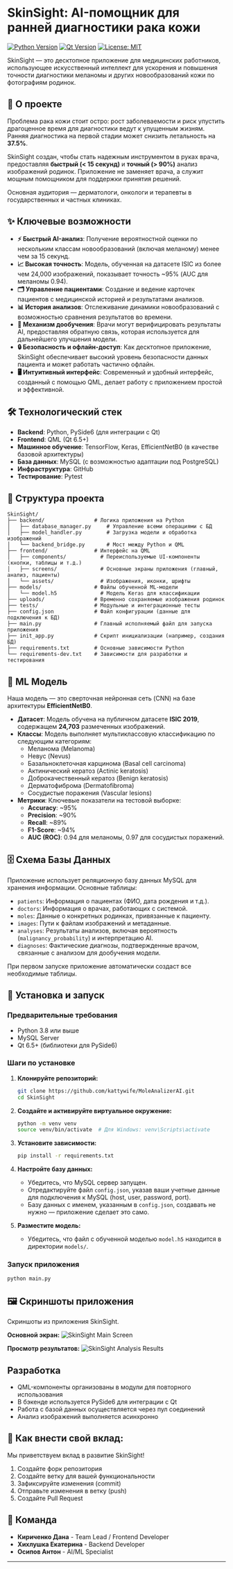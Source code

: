 # SkinSight: AI-помощник для ранней диагностики рака кожи

[![Python Version](https://img.shields.io/badge/python-3.8+-blue.svg)](https://www.python.org/downloads/)
[![Qt Version](https://img.shields.io/badge/Qt-6.5+-green.svg)](https://www.qt.io/)
[![License: MIT](https://img.shields.io/badge/License-MIT-yellow.svg)](https://opensource.org/licenses/MIT)

SkinSight — это десктопное приложение для медицинских работников, использующее искусственный интеллект для ускорения и повышения точности диагностики меланомы и других новообразований кожи по фотографиям родинок.

## 🎯 О проекте

Проблема рака кожи стоит остро: рост заболеваемости и риск упустить драгоценное время для диагностики ведут к упущенным жизням. Ранняя диагностика на первой стадии может снизить летальность на **37.5%**.

SkinSight создан, чтобы стать надежным инструментом в руках врача, предоставляя **быстрый (< 15 секунд)** и **точный (> 90%)** анализ изображений родинок. Приложение не заменяет врача, а служит мощным помощником для поддержки принятия решений.

Основная аудитория — дерматологи, онкологи и терапевты в государственных и частных клиниках.

## ✨ Ключевые возможности

- **⚡ Быстрый AI-анализ**: Получение вероятностной оценки по нескольким классам новообразований (включая меланому) менее чем за 15 секунд.
- **📈 Высокая точность**: Модель, обученная на датасете ISIC из более чем 24,000 изображений, показывает точность ~95% (AUC для меланомы 0.94).
- **🗂️ Управление пациентами**: Создание и ведение карточек пациентов с медицинской историей и результатами анализов.
- **📊 История анализов**: Отслеживание динамики новообразований с возможностью сравнения результатов во времени.
- **🔄 Механизм дообучения**: Врачи могут верифицировать результаты AI, предоставляя обратную связь, которая используется для дальнейшего улучшения модели.
- **🔒 Безопасность и офлайн-доступ**: Как десктопное приложение, SkinSight обеспечивает высокий уровень безопасности данных пациента и может работать частично офлайн.
- **🖥️ Интуитивный интерфейс**: Современный и удобный интерфейс, созданный с помощью QML, делает работу с приложением простой и эффективной.

## 🛠️ Технологический стек

- **Backend**: Python, PySide6 (для интеграции с Qt)
- **Frontend**: QML (Qt 6.5+)
- **Машинное обучение**: TensorFlow, Keras, EfficientNetB0 (в качестве базовой архитектуры)
- **База данных**: MySQL (с возможностью адаптации под PostgreSQL)
- **Инфраструктура**: GitHub
- **Тестирование**: Pytest

## 📂 Структура проекта

```
SkinSight/
├── backend/                # Логика приложения на Python
│   ├── database_manager.py     # Управление всеми операциями с БД
│   ├── model_handler.py        # Загрузка модели и обработка изображений
│   └── backend_bridge.py       # Мост между Python и QML
├── frontend/               # Интерфейс на QML
│   ├── components/           # Переиспользуемые UI-компоненты (кнопки, таблицы и т.д.)
│   ├── screens/              # Основные экраны приложения (главный, анализ, пациенты)
│   └── assets/               # Изображения, иконки, шрифты
├── models/                 # Файлы обученной ML-модели
│   └── model.h5              # Модель Keras для классификации
├── uploads/                # Временно сохраняемые изображения родинок
├── tests/                  # Модульные и интеграционные тесты
├── config.json             # Файл конфигурации (данные для подключения к БД)
├── main.py                 # Главный исполняемый файл для запуска приложения
├── init_app.py             # Скрипт инициализации (например, создания БД)
├── requirements.txt        # Основные зависимости Python
└── requirements-dev.txt    # Зависимости для разработки и тестирования
```

## 🧠 ML Модель

Наша модель — это сверточная нейронная сеть (CNN) на базе архитектуры **EfficientNetB0**.

- **Датасет**: Модель обучена на публичном датасете **ISIC 2019**, содержащем **24,703** размеченных изображений.
- **Классы**: Модель выполняет мультиклассовую классификацию по следующим категориям:
  - Меланома (Melanoma)
  - Невус (Nevus)
  - Базальноклеточная карцинома (Basal cell carcinoma)
  - Актинический кератоз (Actinic keratosis)
  - Доброкачественный кератоз (Benign keratosis)
  - Дерматофиброма (Dermatofibroma)
  - Сосудистые поражения (Vascular lesions)
- **Метрики**: Ключевые показатели на тестовой выборке:
  - **Accuracy**: ~95%
  - **Precision**: ~90%
  - **Recall**: ~89%
  - **F1-Score**: ~94%
  - **AUC (ROC)**: 0.94 для меланомы, 0.97 для сосудистых поражений.

## 🗄️ Схема Базы Данных

Приложение использует реляционную базу данных MySQL для хранения информации. Основные таблицы:

- `patients`: Информация о пациентах (ФИО, дата рождения и т.д.).
- `doctors`: Информация о врачах, работающих с системой.
- `moles`: Данные о конкретных родинках, привязанные к пациенту.
- `images`: Пути к файлам изображений и метаданные.
- `analyses`: Результаты анализов, включая вероятность (`malignancy_probability`) и интерпретацию AI.
- `diagnoses`: Фактические диагнозы, подтвержденные врачом, связанные с анализом для дообучения модели.

При первом запуске приложение автоматически создаст все необходимые таблицы.

## 🚀 Установка и запуск

### Предварительные требования

- Python 3.8 или выше
- MySQL Server
- Qt 6.5+ (библиотеки для PySide6)

### Шаги по установке

1.  **Клонируйте репозиторий:**
    ```bash
    git clone https://github.com/kattywife/MoleAnalizerAI.git
    cd SkinSight
    ```

2.  **Создайте и активируйте виртуальное окружение:**
    ```bash
    python -m venv venv
    source venv/bin/activate  # Для Windows: venv\Scripts\activate
    ```

3.  **Установите зависимости:**
    ```bash
    pip install -r requirements.txt
    ```

4.  **Настройте базу данных:**
    - Убедитесь, что MySQL сервер запущен.
    - Отредактируйте файл `config.json`, указав ваши учетные данные для подключения к MySQL (host, user, password, port).
    - Базу данных с именем, указанным в `config.json`, создавать не нужно — приложение сделает это само.

5.  **Разместите модель:**
    - Убедитесь, что файл с обученной моделью `model.h5` находится в директории `models/`.

### Запуск приложения

```bash
python main.py
```

      
## 🖼️ Скриншоты приложения

Скриншоты из приложения SkinSight.

**Основной экран:**
![SkinSight Main Screen](assets/images/sightsight-main-view.png)

**Просмотр результатов:**
![SkinSight Analysis Results](assets/images/sightsight-analysis-results.png)
    

## Разработка
*  QML-компоненты организованы в модули для повторного использования
*  В бэкенде используется PySide6 для интеграции с Qt
*  Работа с базой данных осуществляется через пул соединений
*  Анализ изображений выполняется асинхронно

## 🤝 Как внести свой вклад:

Мы приветствуем вклад в развитие SkinSight!

1. Создайте форк репозитория
2. Создайте ветку для вашей функциональности
3. Зафиксируйте изменения (commit)
4. Отправьте изменения в ветку (push)
5. Создайте Pull Request

## 👥 Команда

- **Кириченко Дана** - Team Lead / Frontend Developer
- **Хихлушка Екатерина** - Backend Developer
- **Осипов Антон** - AI/ML Specialist

---